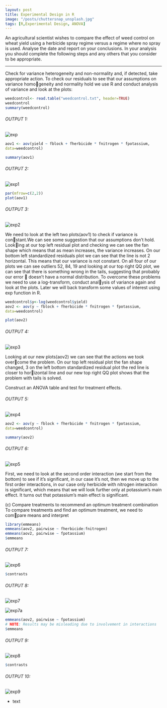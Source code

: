 ```yaml
---
layout: post
title: Experimental Design in R
image: "/posts/chuttersnap_unsplash.jpg"
tags: [R,Experimental Design, ANOVA]
---
```

An agricultural scientist wishes to compare the effect of weed control on wheat yield using a herbicide spray regime versus a regime where no spray is used. Analyse the date and report on your conclusions. In your analysis you should complete the following steps and any others that you consider to be appropriate.

---
Check for variance heterogeneity and non-normality and, if detected, take
appropriate action.
To check our residuals to see that our assumptions on variance homogeneity and normality hold we use R and conduct analysis of variance
and look at the plots:

```r
weedcontrol<- read.table("weedcontrol.txt", header=TRUE)
weedcontrol
summary(weedcontrol)
```

###### OUTPUT 1:
![exp](/img/posts/exp.png "exp")

```r
aov1 <- aov(yield ~ fblock + fherbicide * fnitrogen * fpotassium,
data=weedcontrol)

summary(aov1)
```
###### OUTPUT 2:
![exp1](/img/posts/exp1.png "exp1")

```r
par(mfrow=c(2,2))
plot(aov1)
```
###### OUTPUT 3:
![exp2](/img/posts/exp2.png "exp2")

We need to look at the left two plots(aov1) to check if variance is constant.We can see some suggestion that our assumptions don’t hold. Looking at our top left residual plot and checking we can see the fan shape
which means that as mean increases, the variance increases. On our
bottom left standardized residuals plot we can see that the line is not
2
horizontal. This means that our variance is not constant.
On all four of our plots we can see outliers 52, 84, 19 and looking at our
top right QQ plot, we can see that there is something wrong in the tails,
suggesting that probably our error  doesn’t have a normal distribution.
To overcome these problems we need to use a log-transform, conduct analysis of variance again and look at the plots. Later we will back transform
some values of interest using exp function in R.

```r
weedcontrol$y<-log(weedcontrol$yield)
aov2 <- aov(y ~ fblock + fherbicide * fnitrogen * fpotassium,
data=weedcontrol)

plot(aov2)
```

###### OUTPUT 4:
![exp3](/img/posts/exp3.png "exp3")

Looking at our new plots(aov2) we can see that the actions we took overcome the problem. On our top left residual plot the fan shape changed,
3
on the left bottom standardized residual plot the red line is closer to horizontal line and our new top right QQ plot shows that the problem with
tails is solved.

Construct an ANOVA table and test for treatment effects.

###### OUTPUT 5:
![exp4](/img/posts/exp4.png "exp4")

```r
aov2 <- aov(y ~ fblock + fherbicide * fnitrogen * fpotassium,
data=weedcontrol)

summary(aov2)
```


###### OUTPUT 6:
![exp5](/img/posts/exp5.png "exp5")

First, we need to look at the second order interaction (we start from the
bottom) to see if it’s significant, in our case it’s not, then we move up
to the first order interactions, in our case only herbicide with nitrogen
interaction is significant, which means that we will look further only at
potassium’s main effect. It turns out that potassium’s main effect is
significant.

(c) Compare treatments to recommend an optimum treatment combination
To compare treatments and find an optimum treatment, we need to compare means and interpret


```r
library(emmeans)
emmeans(aov2, pairwise ~ fherbicide:fnitrogen)
emmeans(aov2, pairwise ~ fpotassium)
$emmeans
```

###### OUTPUT 7:
![exp6](/img/posts/exp6.png "exp6")

```r
$contrasts
```

###### OUTPUT 8:
![exp7](/img/posts/exp7.png "exp7")

![exp7a](/img/posts/exp7a.png "exp7a")

```r
emmeans(aov2, pairwise ~ fpotassium)
# NOTE: Results may be misleading due to involvement in interactions
$emmeans
```

###### OUTPUT 9:
![exp8](/img/posts/exp8.png "exp8")

```r
$contrasts
```
###### OUTPUT 10:
![exp9](/img/posts/exp9.png "exp9")


+ text
